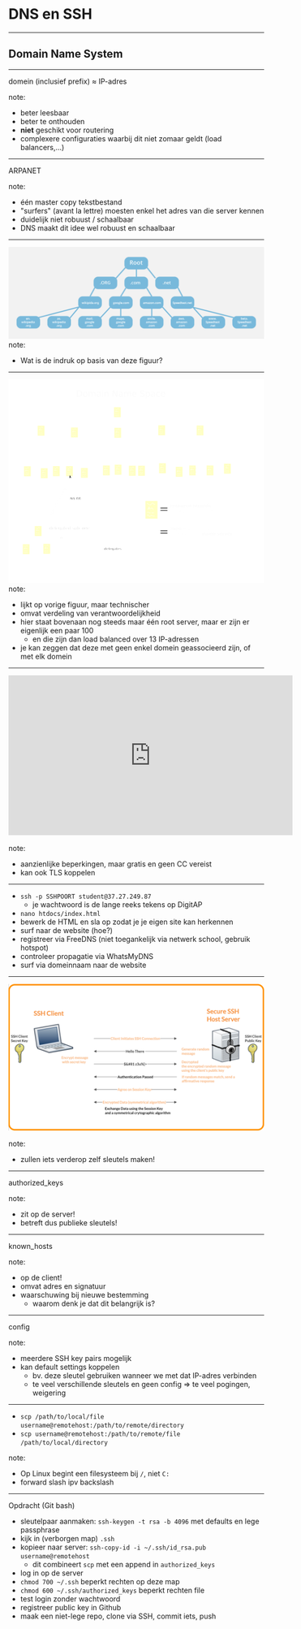 # DNS en SSH
---
## Domain Name System
---
domein (inclusief prefix) ≈ IP-adres

note:
- beter leesbaar
- beter te onthouden
- **niet** geschikt voor routering
- complexere configuraties waarbij dit niet zomaar geldt (load balancers,...)
---
ARPANET

note:
- één master copy tekstbestand
- "surfers" (avant la lettre) moesten enkel het adres van die server kennen
- duidelijk niet robuust / schaalbaar
- DNS maakt dit idee wel robuust en schaalbaar
---
![DNS root server](./afbeeldingen/dns-root-server.png)
note:
- Wat is de indruk op basis van deze figuur?
---
![domain name space](./afbeeldingen/Domain_name_space.svg)
note:
- lijkt op vorige figuur, maar technischer
- omvat verdeling van verantwoordelijkheid
- hier staat bovenaan nog steeds maar één root server, maar er zijn er eigenlijk een paar 100
  - en die zijn dan load balanced over 13 IP-adressen
- je kan zeggen dat deze met geen enkel domein geassocieerd zijn, of met elk domein
---
<iframe width="560" height="315" src="https://www.youtube.com/embed/27r4Bzuj5NQ?si=dgP3K7T8dTUtqYqV"
                    title="YouTube video player" frameborder="0"
                    allow="accelerometer; autoplay; clipboard-write; encrypted-media; gyroscope; picture-in-picture; web-share"
                    allowfullscreen />

note:
- eindgebruiker moet een DNS-resolver instellen ≠ name server
- zie netwerksettings
- normaal mee ingesteld met IP-adres, maar manueel aanpasbaar
- bv. switchen naar Google DNS
- voorgesteld als IP-adres, want niet raadpleegbaar via naam
- luistert op poort 53
  - name servers doen dit ook, maar hebben andere **verantwoordelijkheid**
---
Caching

note:
- DNS-records hebben een TTL
- "non-authoritative" = afkomstig uit een cache, niet recht van de bron
---
Load balancing

note:
- voor wanneer meerdere servers dezelfde dienst aanbeiden
- heel makkelijk: gewoon afwisselend andere antwoorden geven op queries
---
- Open het Wireshark bestand DNS1 van op DigitAP
- Stel een filter in zodat je enkel HTTP en DNS ziet
  - Een OR van filters doe je met `||`
- Beantwoord volgende vragen:
  - Wat is het IP-adres van de DNS server die bevraagd wordt?
  - Hoeveel IP adressen worden er door de DNS server gevonden voor host www.ietf.org?
  - Welke adressen zijn dit?
  - Welk wordt uiteindelijk door de host gebruikt om te surfen?
  - Hoe lang mag de host dit adres beschouwen als geldig?
---
- Om een DNS server te bevragen, gebruik je `nslookup`
  - Mogelijk moet je hiervoor je Windows Terminal als admin openen
- Vraag het DNS record op voor www.ap.be
  - Welke DNS server heeft de vraag beantwoord?
  - Welk adres krijg je?
  - Is de server authoritative voor dit domein?
- Vraag het DNS record op voor learning.ap.be
  - Welke DNS server heeft de vraag beantwoord?
  - Welk adres krijg je?
  - Is de server authoritative voor dit domein?
  - Wat valt op in vergelijking met de eerdere query? Wat zou dit kunnen betekenen?
---
- Je DNS-server is automatisch toegekend
- Je kan hem systeembreed wijzigen of je kan bij `nslookup` een andere gebruiken
- Probeer uit: nslookup `www.ap.be 8.8.8.8`
- Krijg je hetzelfde antwoord als eerder?
- Vraag aan volgende 4 DNS-servers waar www.amazon.com staat. Hou alle resultaten bij in één file:
  - 8.8.8.8
  - 195.130.130.4
  - 204.13.250.31
  - 195.238.2.21
- Wat verklaart dat de resultaten gelijk of verschillend zijn?
---
- A
- AAAA
- CNAME
- MX
- NS
  - SOA

note:
- belangrijkste records voor programmeurs
- je ziet deze zaken als je bv. zelf een domein registreert
- A = meest klassieke mapping (domeinnaam op IPv4-adres)
- Dus je vult iets in van de vorm example.com = 192.168.0.2
- AAAA = IPv6-versie
- CNAME = alias, i.e. ander domein (dat we dan zullen resolven)
  - kan bv. van pas komen om `www` en leeg prefix gelijk te schakelen
- MX = geassocieerde mail server (als je er zelf een hebt)
- NS = domeinnaam van een name server voor een domein
  - als je zelf alle namen onder een domein wil kunnen beheren
- SOA is vooral belangrijk als je een eigen zone managet, bevat zaken zoals contactadres beheerder en TTL
---
![voorbeeld DNS in GoDaddy](./afbeeldingen/voorbeeld-dns-godaddy.png)
---
Klassikale opdracht

note:
- klanten.netnoobs.be en bestellingen.netnoobs.be bereikbaar maken
- start zo kleinschalig mogelijk
- i.e. surf eerst van binnen Netnoobs netwerk via één server naar andere
- daarna vanaf .be name server
- doorgaan tot het lukt vanaf clients
---
Uitbreiding: winkelen.netnoobs.nl
---
## SSH

note:
- secure shell (remote login)
- vereist client en server
- applicatielaagprotocol
- standaard luistert server op poort 22
- client is voorzien bij Git Bash
- vaak niet mogelijk via wachtwoord, wel asymmetrische sleutels (zie TLS)
- klassiek gebruik = shell opstarten, maar ook voor Github, voor remote sessie VSC,...
  - alomtegenwoordig in cloud infrastructuur!
---
Gegeven:

- server IP (zelfde voor iedereen)
- container ID (individueel)
- loginnaam (individueel)
- poortnummer (individueel)
- wachtwoord (individueel)
---
![temp mail](./afbeeldingen/tempmail.png)

note:

- geen "leerstof"
- wel heel nuttig
- kwestie van privacy en digitale hygiëne
---

<iframe width="560" height="315" src="https://www.youtube.com/embed/dm8i4IFTA7k?si=oG083hSw_HZHSzG2"
    title="YouTube video player" frameborder="0"
    allow="accelerometer; autoplay; clipboard-write; encrypted-media; gyroscope; picture-in-picture; web-share"
    allowfullscreen></iframe>

note:
- aanzienlijke beperkingen, maar gratis en geen CC vereist
- kan ook TLS koppelen
---
- `ssh -p SSHPOORT student@37.27.249.87`
  - je wachtwoord is de lange reeks tekens op DigitAP
- `nano htdocs/index.html`
- bewerk de HTML en sla op zodat je je eigen site kan herkennen
- surf naar de website (hoe?)
- registreer via FreeDNS (niet toegankelijk via netwerk school, gebruik hotspot)
- controleer propagatie via WhatsMyDNS
- surf via domeinnaam naar de website
---
![interactie client-server](./afbeeldingen/SSHkeydiagram.webp)

note:
- zullen iets verderop zelf sleutels maken!
---
authorized_keys

note:
- zit op de server!
- betreft dus publieke sleutels!
---
known_hosts

note:
- op de client!
- omvat adres en signatuur
- waarschuwing bij nieuwe bestemming
  - waarom denk je dat dit belangrijk is?
---
config

note:
- meerdere SSH key pairs mogelijk
- kan default settings koppelen
  - bv. deze sleutel gebruiken wanneer we met dat IP-adres verbinden
  - te veel verschillende sleutels en geen config ⇒ te veel pogingen, weigering
---

- `scp /path/to/local/file username@remotehost:/path/to/remote/directory`
- `scp username@remotehost:/path/to/remote/file /path/to/local/directory`

note:
- Op Linux begint een filesysteem bij `/`, niet `C:`
- forward slash ipv backslash
---
Opdracht (Git bash)
- sleutelpaar aanmaken: `ssh-keygen -t rsa -b 4096` met defaults en lege passphrase
- kijk in (verborgen map) `.ssh`
- kopieer naar server: `ssh-copy-id -i ~/.ssh/id_rsa.pub username@remotehost`
  - dit combineert `scp` met een append in `authorized_keys`
- log in op de server
- `chmod 700 ~/.ssh` beperkt rechten op deze map
- `chmod 600 ~/.ssh/authorized_keys` beperkt rechten file
- test login zonder wachtwoord
- registreer public key in Github
- maak een niet-lege repo, clone via SSH, commit iets, push

